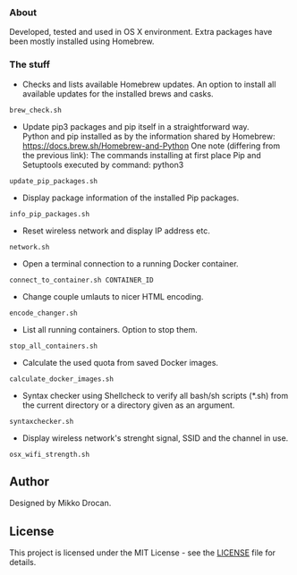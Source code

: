 ### About

Developed, tested and used in OS X environment. Extra packages have been mostly installed using Homebrew.

### The stuff

- Checks and lists available Homebrew updates. An option to install all available updates for the installed brews and casks.
```
brew_check.sh
```

- Update pip3 packages and pip itself in a straightforward way.  
Python and pip installed as by the information shared by Homebrew: https://docs.brew.sh/Homebrew-and-Python
One note (differing from the previous link): The commands installing at first place Pip and Setuptools executed by command: python3
```
update_pip_packages.sh
```
- Display package information of the installed Pip packages.
```
info_pip_packages.sh
```

- Reset wireless network and display IP address etc.
```
network.sh
```

- Open a terminal connection to a running Docker container.
```
connect_to_container.sh CONTAINER_ID
```

- Change couple umlauts to nicer HTML encoding.
```
encode_changer.sh
```

- List all running containers. Option to stop them.
```
stop_all_containers.sh
```

- Calculate the used quota from saved Docker images.
```
calculate_docker_images.sh
```

- Syntax checker using Shellcheck to verify all bash/sh scripts (*.sh) from the current directory or a directory given as an argument.
```
syntaxchecker.sh
```

- Display wireless network's strenght signal, SSID and the channel in use.
```
osx_wifi_strength.sh
```

## Author

Designed by Mikko Drocan.

## License

This project is licensed under the MIT License - see the [LICENSE](LICENSE) file for details.